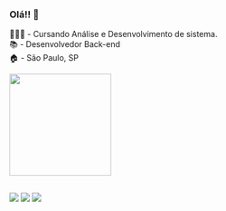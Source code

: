 ### Olá!! 👋 

👨🏻‍🎓 - Cursando Análise e Desenvolvimento de sistema. <br>
📚 - Desenvolvedor Back-end <br>
🏠    -     São Paulo, SP <BR>
 
  <div>
  <a href="https://github.com/CaiqueRodrigues98">
  <img height="180em" src="https://github-readme-stats.vercel.app/api?username=CaiqueRodrigues98&show_icons=true&theme=dark&include_all_commits=true&count_private=true"/>
  </div>
   
  ##
  
  <div> 
 <a href="https://www.linkedin.com/in/caique-rodrigues-30a0b31a8/" target="_blank"><img src="https://img.shields.io/badge/-LinkedIn-%230077B5?style=for-the-badge&logo=linkedin&logoColor=white" target="_blank"></a> 
 <a href = "mailto:caiquerodrigues120@gmail.com"><img src="https://img.shields.io/badge/-Gmail-%23333?style=for-the-badge&logo=gmail&logoColor=white" target="_blank"></a>
 <a href="https://instagram.com/caique.rodris" target="_blank"><img src="https://img.shields.io/badge/-Instagram-%23E4405F?style=for-the-badge&logo=instagram&logoColor=white" target="_blank"></a>
  </div>
